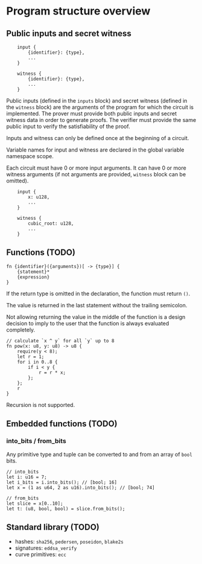 # Program structure overview

## Public inputs and secret witness

```jab
    input {
        {identifier}: {type},
        ...
    }

    witness {
        {identifier}: {type},
        ...
    }
```

Public inputs (defined in the `inputs` block) and secret witness (defined in the
`witness` block) are the arguments of the program for which the circuit is
implemented. The prover must provide both public inputs and secret witness data
in order to generate proofs. The verifier must provide the same public input
to verify the satisfiability of the proof.

Inputs and witness can only be defined once at the beginning of a circuit.

Variable names for input and witness are declared in the global variable namespace scope.

Each circuit must have 0 or more input arguments. It can have 0 or more witness
arguments (if not arguments are provided, `witness` block can be omitted).

```jab
    input {
        x: u128,
        ...
    }

    witness {
        cubic_root: u128,
        ...
    }
```

## Functions (TODO)

```jab
fn {identifier}({arguments})[ -> {type}] {
    {statement}*    
    {expression}
}
```

If the return type is omitted in the declaration, the function must return `()`.

The value is returned in the last statement without the trailing semicolon.

Not allowing returning the value in the middle of the function is a design
decision to imply to the user that the function is always evaluated completely.

```jab
// calculate `x ^ y` for all `y` up to 8
fn pow(x: u8, y: u8) -> u8 {
    require(y < 8);
    let r = 1;
    for i in 0..8 {
        if i < y {
            r = r * x;
        };
    };
    r 
}
```

Recursion is not supported.

## Embedded functions (TODO)

### into_bits / from_bits

Any primitive type and tuple can be converted to and from an array of `bool` bits.

```jab
// into_bits
let i: u16 = 7;
let i_bits = i.into_bits(); // [bool; 16]
let x = (1 as u64, 2 as u16).into_bits(); // [bool; 74]

// from_bits
let slice = x[0..10];
let t: (u8, bool, bool) = slice.from_bits();
```

## Standard library (TODO)

- hashes: `sha256`, `pedersen`, `poseidon`, `blake2s`
- signatures: `eddsa_verify`
- curve primitives: `ecc`
